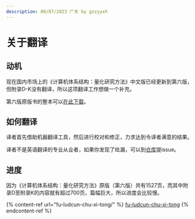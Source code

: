 ```yaml
---
description: 08/07/2023 广东 by gzzyyxh
---
```


# 关于翻译

## 动机

现在国内市场上的《计算机体系结构：量化研究方法》中文版已经更新到第六版，但附录D-K没有翻译，所以这项翻译工作想做一个补充。

第六版原版书的整本可以[在此下载](https://drive.google.com/file/d/1TrJMMCKrvgsleyxy\_b6TnuNA4NVIGcLz/view?usp=sharing)。

## 如何翻译

译者首先借助机器翻译工具，然后进行校对和修正，力求达到令译者满意的结果。

译者不是英语翻译的专业从业者，如果你发现了纰漏，可以到[仓库](https://github.com/gzzyyxh/Computer-Architecture-A-Quantitative-Approach-CN-appendix-D-K/tree/main)提issue。

## 进度

因为《计算机体系结构：量化研究方法》原版（第六版）共有1527页，而其中附录D至附录K的内容就有超过700页，篇幅巨大，所以进度会比较慢。

{% content-ref url="fu-ludcun-chu-xi-tong/" %}
[fu-ludcun-chu-xi-tong](fu-ludcun-chu-xi-tong/)
{% endcontent-ref %}
